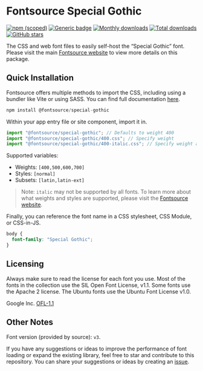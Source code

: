 # Fontsource Special Gothic

[![npm (scoped)](https://img.shields.io/npm/v/@fontsource/special-gothic?color=brightgreen)](https://www.npmjs.com/package/@fontsource/special-gothic) [![Generic badge](https://img.shields.io/badge/fontsource-passing-brightgreen)](https://github.com/fontsource/fontsource) [![Monthly downloads](https://badgen.net/npm/dm/@fontsource/special-gothic)](https://github.com/fontsource/fontsource) [![Total downloads](https://badgen.net/npm/dt/@fontsource/special-gothic)](https://github.com/fontsource/fontsource) [![GitHub stars](https://img.shields.io/github/stars/fontsource/fontsource.svg?style=social&label=Star)](https://github.com/fontsource/fontsource/stargazers)

The CSS and web font files to easily self-host the “Special Gothic” font. Please visit the main [Fontsource website](https://fontsource.org/fonts/special-gothic) to view more details on this package.

## Quick Installation

Fontsource offers multiple methods to import the CSS, including using a bundler like Vite or using SASS. You can find full documentation [here](https://fontsource.org/docs/getting-started/introduction).

```javascript
npm install @fontsource/special-gothic
```

Within your app entry file or site component, import it in.

```javascript
import "@fontsource/special-gothic"; // Defaults to weight 400
import "@fontsource/special-gothic/400.css"; // Specify weight
import "@fontsource/special-gothic/400-italic.css"; // Specify weight and style
```

Supported variables:
- Weights: `[400,500,600,700]`
- Styles: `[normal]`
- Subsets: `[latin,latin-ext]`

> Note: `italic` may not be supported by all fonts. To learn more about what weights and styles are supported, please visit the [Fontsource website](https://fontsource.org/fonts/special-gothic).

Finally, you can reference the font name in a CSS stylesheet, CSS Module, or CSS-in-JS.

```css
body {
  font-family: "Special Gothic";
}
```

## Licensing
Always make sure to read the license for each font you use. Most of the fonts in the collection use the SIL Open Font License, v1.1. Some fonts use the Apache 2 license. The Ubuntu fonts use the Ubuntu Font License v1.0.

Google Inc.
[OFL-1.1](http://scripts.sil.org/OFL)

## Other Notes
Font version (provided by source): `v3`.

If you have any suggestions or ideas to improve the performance of font loading or expand the existing library, feel free to star and contribute to this repository. You can share your suggestions or ideas by creating an [issue](https://github.com/fontsource/fontsource/issues).